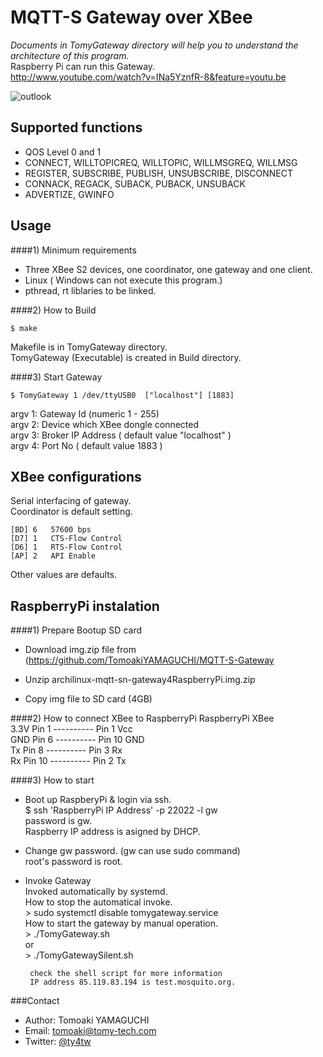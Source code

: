 MQTT-S Gateway over XBee 
======
 
  _Documents in TomyGateway directory will help you to understand the architecture of this program._     
  Raspberry Pi can run this Gateway.  
  http://www.youtube.com/watch?v=INa5YznfR-8&feature=youtu.be    
  
  ![outlook](https://github.com/TomoakiYAMAGUCHI/MQTT-S-Gateway/blob/master/TomyGateway/documents/MQTT-S_outlook.PNG?raw=true)
  
Supported functions
-------------------

*  QOS Level 0 and 1
*  CONNECT, WILLTOPICREQ, WILLTOPIC, WILLMSGREQ, WILLMSG
*  REGISTER, SUBSCRIBE, PUBLISH, UNSUBSCRIBE, DISCONNECT 
*  CONNACK, REGACK, SUBACK, PUBACK, UNSUBACK
*  ADVERTIZE, GWINFO 

Usage
------
####1) Minimum requirements
*  Three XBee S2 devices,  one coordinator, one gateway and one client.
*  Linux  ( Windows can not execute this program.)
*  pthread, rt liblaries to be linked.

####2) How to Build

    $ make
    
  Makefile is in TomyGateway directory.  
  TomyGateway (Executable) is created in Build directory.
    
####3)  Start Gateway  
    
    $ TomyGateway 1 /dev/ttyUSB0  ["localhost"] [1883]
    
  argv 1: Gateway Id (numeric 1 - 255)  
  argv 2: Device which XBee dongle connected  
  argv 3: Broker IP Address ( default value "localhost" )  
  argv 4: Port No  ( default value 1883 )  
         
XBee configurations
----------------------
  Serial interfacing  of gateway.  
  Coordinator is default setting.
  
    [BD] 6   57600 bps
    [D7] 1   CTS-Flow Control
    [D6] 1   RTS-Flow Control
    [AP] 2   API Enable

  Other values are defaults.
  
RaspberryPi instalation
----------------------
####1)  Prepare Bootup SD card  
*  Download img.zip file from    
   (https://github.com/TomoakiYAMAGUCHI/MQTT-S-Gateway  
   
*  Unzip archilinux-mqtt-sn-gateway4RaspberryPi.img.zip  
*  Copy img file to SD card (4GB)  

####2)  How to connect XBee to RaspberryPi
        RaspberryPi           XBee   
        3.3V  Pin 1  ----------  Pin 1  Vcc   
        GND   Pin 6  ----------  Pin 10 GND    
        Tx    Pin 8  ----------  Pin 3  Rx    
        Rx    Pin 10 ----------  Pin 2  Tx    

####3)  How to start 

*  Boot up RaspberyPi & login via ssh.  
    $ ssh 'RaspberryPi IP Address' -p 22022 -l gw  
      	password is gw.  
      	Raspberry IP address is asigned by DHCP.  
*  Change gw password. (gw can use sudo command)   
      	root's password is root.
*  Invoke Gateway   
        Invoked automatically by systemd.    
        How to stop the automatical invoke.         
        > sudo systemctl disable tomygateway.service  
        How to start the gateway by manual operation.    
        > ./TomyGateway.sh    
        or     
        > ./TomyGatewaySilent.sh    
        
        check the shell script for more information     
    	IP address 85.119.83.194 is test.mosquito.org.

  
  
  
###Contact


* Author:    Tomoaki YAMAGUCHI
* Email:     tomoaki@tomy-tech.com
* Twitter:   [@ty4tw]

[@ty4tw]:     http://twitter.com/ty4tw

